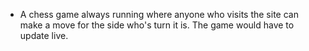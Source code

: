- A chess game always running where anyone who visits the site can make a move for the side who's turn it is. The game would have to update live.